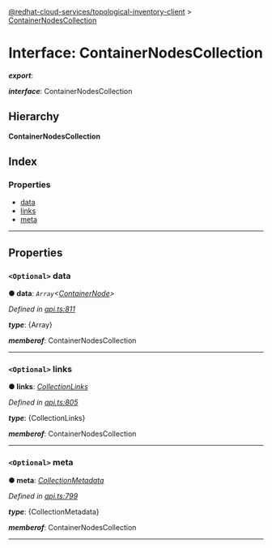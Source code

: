 [@redhat-cloud-services/topological-inventory-client](../README.md) > [ContainerNodesCollection](../interfaces/containernodescollection.md)

# Interface: ContainerNodesCollection

*__export__*: 

*__interface__*: ContainerNodesCollection

## Hierarchy

**ContainerNodesCollection**

## Index

### Properties

* [data](containernodescollection.md#data)
* [links](containernodescollection.md#links)
* [meta](containernodescollection.md#meta)

---

## Properties

<a id="data"></a>

### `<Optional>` data

**● data**: *`Array`<[ContainerNode](containernode.md)>*

*Defined in [api.ts:811](https://github.com/RedHatInsights/javascript-clients/blob/master/packages/topological-inventory/api.ts#L811)*

*__type__*: {Array}

*__memberof__*: ContainerNodesCollection

___
<a id="links"></a>

### `<Optional>` links

**● links**: *[CollectionLinks](collectionlinks.md)*

*Defined in [api.ts:805](https://github.com/RedHatInsights/javascript-clients/blob/master/packages/topological-inventory/api.ts#L805)*

*__type__*: {CollectionLinks}

*__memberof__*: ContainerNodesCollection

___
<a id="meta"></a>

### `<Optional>` meta

**● meta**: *[CollectionMetadata](collectionmetadata.md)*

*Defined in [api.ts:799](https://github.com/RedHatInsights/javascript-clients/blob/master/packages/topological-inventory/api.ts#L799)*

*__type__*: {CollectionMetadata}

*__memberof__*: ContainerNodesCollection

___

